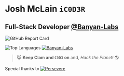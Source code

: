 # Josh McLain `iC0D3R`

<!-- ## About -->

## Full-Stack Developer [**@Banyan-Labs**](https://github.com/Banyan-Labs)

<!-- --- -->

<!-- ### :heartbeat: nerdy stuff :100: certified geek :skull_and_crossbones: -->

<!-- --- -->

<!-- ### I turn :coffee: and :taco: into &lt;/&gt; :smile_cat: -->

<!-- --- -->

<!-- ### learned to code :cop: no internet :chains: [![Persevere](https://perseverenow.org/wp-content/themes/v1.0/library/images/persevere_logo.png)](https://perseverenow.org/) -->

<!-- --- -->

<!-- ### :headphones: introvert :first_quarter_moon: :cactus: live in the :cloud: :computer: always looking :milky_way: -->

<!-- --- -->

<!-- ## Technologies -->

<!-- ### Good Working Knowledge of

Languages | Frameworks | Tools | Concepts | Systems
--------- | ---------- | ------ | ----- | -----
HTML | React.tsx | VScode | Agile Dev | Windows 3.1/95/98/XP/Vista/7/8/10
CSS | Redux | Git | Scrum | Ubuntu 20.04
SASS | Bootstrap | GitHub | DevOps | Raspbian
JavaScript | Express.js | IntelliJ | Deployment | Kali
TypeScript | Node.js | Fork | Unit Testing | ParrotOS
EJS | | GitKraken | | Debian
Java | | PowerShell
Pug || Docker
||| Heroku
||| Netlify
||| Jira
||| Google -->

![GitHub Report Card](https://github-readme-stats.vercel.app/api?username=jmclain-banyan&show_icons=true&line_height=27&count_private=true&hide=stars,issues&title_color=ffffff&text_color=c9cacc&icon_color=2bbc8a&bg_color=1d1f21)

![Top Languages](https://github-readme-stats.vercel.app/api/top-langs/?username=jmclain-banyan&title_color=ffffff&text_color=c9cacc&icon_color=2bbc8a&bg_color=1d1f21&langs_count=10)
[![Banyan-Labs](https://banyanlabs.io/wp-content/uploads/2021/11/BanyanLabs.png)](https://banyanlabs.io)

<!-- [![Banyan-Labs](https://banyanlabs.io/wp-content/uploads/2021/11/BanyanLabs.png)](https://banyanlabs.io) -->

> :smile_cat: **Keep Clam and `C0D3` on** and, *Hack the Planet!* :earth_americas:

Special thanks to
[![Persevere](https://perseverenow.org/wp-content/themes/v1.0/library/images/persevere_logo.png)](https://perseverenow.org/)
